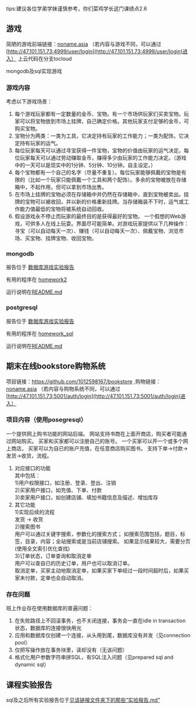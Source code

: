 tips:建议各位学弟学妹谨慎参考，你们菜鸡学长这门课绩点2.6
## 游戏
简陋的游戏前端链接：[noname.asia](https://noname.asia) 
（若内容与游戏不同，可以通过[http://47.101.151.73:4999/user/login](http://47.101.151.73:4999/user/login)进入）
上云代码在分支tocloud

mongodb及sql实现游戏
### 游戏内容
考虑以下游戏场景：
1.   每个游戏玩家都有一定数量的金币、宝物。有一个市场供玩家们买卖宝物。玩家可以将宝物放到市场上挂牌，自己确定价格。其他玩家支付足够的金币，可购买宝物。
2.   宝物分为两类：一类为工具，它决定持有玩家的工作能力；一类为配饰，它决定持有玩家的运气。
3.   每位玩家每天可以通过寻宝获得一件宝物，宝物的价值由玩家的运气决定。每位玩家每天可以通过劳动赚取金币，赚得多少由玩家的工作能力决定。（游戏中的一天可以是现实中的1分钟、5分钟、10分钟。自主设定。）
4.   每个宝物都有一个自己的名字（尽量不重复）。每位玩家能够佩戴的宝物是有限的（比如一个玩家只能佩戴一个工具和两个配饰）。多余的宝物被放在存储箱中，不起作用，但可以拿到市场出售。
5.   在市场上挂牌的宝物必须在存储箱中并仍然在存储箱中，直到宝物被卖出。挂牌的宝物可以被收回，并以新的价格重新挂牌。当存储箱装不下时，运气或工作能力值最低的宝物将被系统自动回收。
6.   假设游戏永不停止而玩家的最终目的是获得最好的宝物。
 一个假想的Web游戏，可供多人在线上玩耍。界面尽可能简单。对游戏玩家提供以下几种操作：寻宝（可以自动每天一次）、赚钱（可以自动每天一次）、佩戴宝物、浏览市场、买宝物、挂牌宝物、收回宝物。

### mongodb

报告位于 [数据库游戏实验报告](https://github.com/1012598167/flask_mongodb_game/blob/master/%E6%95%B0%E6%8D%AE%E5%BA%93%E6%B8%B8%E6%88%8F%E5%AE%9E%E9%AA%8C%E6%8A%A5%E5%91%8A.md "\数据库游戏实验报告.md")

有用的程序在 [homework2](https://github.com/1012598167/flask_mongodb_game/tree/master/homework2/json_interface_example "\homework2")

运行说明在[README.md](https://github.com/1012598167/flask_mongodb_game/blob/master/homework2/json_interface_example/README.md "\homework2\json_interface_example\README.md")

### postgresql

报告位于 [数据库游戏实验报告](https://github.com/1012598167/flask_mongodb_game/blob/master/%E6%95%B0%E6%8D%AE%E5%BA%93%E6%B8%B8%E6%88%8F%E5%AE%9E%E9%AA%8C%E6%8A%A5%E5%91%8Asqlgame.md "\数据库游戏实验报告.md")

有用的程序在 [homework_sql](https://github.com/1012598167/flask_mongodb_game/tree/master/homework_sql/json_interface_example "\homework2")

运行说明在[README.md](https://github.com/1012598167/flask_mongodb_game/blob/master/homework2/json_interface_example/README.md "\homework2\json_interface_example\README.md")

## 期末在线bookstore购物系统
项目链接：https://github.com/1012598167/bookstore ,购物链接：[noname.asia](https://noname.asia) 
（若内容与购物系统不同，可以通过[http://47.101.151.73:5001/auth/login](http://47.101.151.73:5001/auth/login)进入）

### 项目内容（使用posegresql）
一个提供网上购书功能的网站后端。
网站支持书商在上面开商店，购买者可能通过网站购买。
买家和买家都可以注册自己的账号。
一个买家可以开一个或多个网上商店， 买家可以为自已的账户充值，在任意商店购买图书。
支持下单->付款->发货->收货，流程。
1. 对应接口的功能  
其中包括：  
1)用户权限接口，如注册、登录、登出、注销  
2)买家用户接口，如充值、下单、付款  
3)卖家用户接口，如创建店铺、填加书籍信息及描述、增加库存  
2. 其它功能  
1)实现后续的流程  
发货 -> 收货  
2)搜索图书  
用户可以通过关键字搜索，参数化的搜索方式； 如搜索范围包括，题目，标签，目录，内容；全站搜索或是当前店铺搜索。 如果显示结果较大，需要分页 (使用全文索引优化查找)  
3)订单状态，订单查询和取消定单  
用户可以查自已的历史订单，用户也可以取消订单。  
取消定单，买家主动地取消定单，如果买家下单经过一段时间超时后，如果买家未付款，定单也会自动取消。  

### 存在问题
班上作业存在使用数据库的普遍问题：
1. 在失败路径上不回滚事务，也不关闭连接，事务会一直在idle in transaction状态，数据库的连接很快用光
2. 应用和数据库仅创建一个连接，从头用到尾，数据库没有并发（见connection pool）
3. 仅把写操作放在事务块里，读却没有（无该问题）
4. 格式化用户参数字符串拼SQL，有SQL注入问题（见prepared sql and dynamic sql）

## 课程实验报告
sql及之后所有实验报告位于[见该链接文件夹下的那些“实验报告.md”](https://github.com/1012598167/flask_mongodb_game/tree/master/Database-master)
